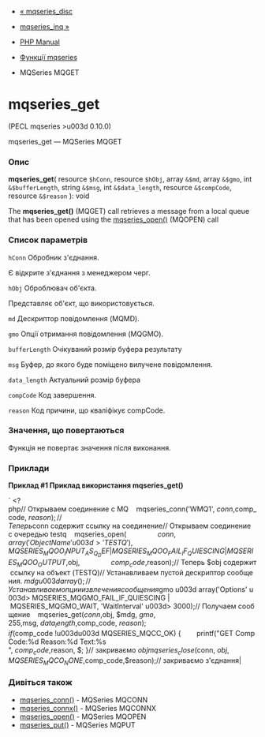 - [« mqseries_disc](function.mqseries-disc.md)
- [mqseries_inq »](function.mqseries-inq.md)

- [PHP Manual](index.md)
- [Функції mqseries](ref.mqseries.md)
- MQSeries MQGET

# mqseries_get

(PECL mqseries \>u003d 0.10.0)

mqseries_get — MQSeries MQGET

### Опис

**mqseries_get**(
resource `$hConn`,
resource `$hObj`,
array `&$md`,
array `&$gmo`,
int `&$bufferLength`,
string `&$msg`,
int `&$data_length`,
resource `&$compCode`,
resource `&$reason`
): void

The **mqseries_get()** (MQGET) call retrieves a message from a local
queue that has been opened using the
[mqseries_open()](function.mqseries-open.md) (MQOPEN) call

### Список параметрів

`hConn`
Обробник з'єднання.

Є відкрите з'єднання з менеджером черг.

`hObj`
Оброблювач об'єкта.

Представляє об'єкт, що використовується.

`md`
Дескриптор повідомлення (MQMD).

`gmo`
Опції отримання повідомлення (MQGMO).

`bufferLength`
Очікуваний розмір буфера результату

`msg`
Буфер, до якого буде поміщено вилучене повідомлення.

`data_length`
Актуальний розмір буфера

`compCode`
Код завершення.

`reason`
Код причини, що кваліфікує compCode.

### Значення, що повертаються

Функція не повертає значення після виконання.

### Приклади

**Приклад #1 Приклад використання **mqseries_get()****

` <?php// Открываем соединение с MQ    mqseries_conn('WMQ1', $conn, $comp_code, $reason);// Теперь $conn содержит ссылку на соединение// Открываем соединение с очередью testq    mqseries_open(                $conn,                array(' ObjectName' u003d> 'TESTQ'),                MQSERIES_MQOO_INPUT_AS_Q_DEF | MQSERIES_MQOO_FAIL_IF_QUIESCING | MQSERIES_MQOO_OUTPUT,                $obj,                $comp_code,                $reason);// Теперь $obj содержит ссылку на объект (TESTQ)// Устанавливаем пустой дескриптор сообщения. $mdg u003d array();// Устанавливаем опции извлечения сообщения    $gmo u003d array('Options' u003d> MQSERIES_MQGMO_FAIL_IF_QUIESCING | MQSERIES_MQGMO_WAIT, 'WaitInterval' u003d> 3000);// Получаем сообщение    mqseries_get($conn, $obj, $mdg, $gmo, 255, $msg, $data_length, $comp_code, $reason); if($comp_code !u003du003d MQSERIES_MQCC_OK) {        printf("GET CompCode:%d Reason:%d Text:%s<br>", $comp_code, $reason, $; }// закриваємо $obj   mqseries_close($conn, $obj, MQSERIES_MQCO_NONE,$comp_code,$reason);// закриваємо з'єднання|

### Дивіться також

- [mqseries_conn()](function.mqseries-conn.md) - MQSeries MQCONN
- [mqseries_connx()](function.mqseries-connx.md) - MQSeries MQCONNX
- [mqseries_open()](function.mqseries-open.md) - MQSeries MQOPEN
- [mqseries_put()](function.mqseries-put.md) - MQSeries MQPUT
